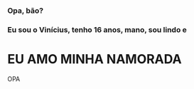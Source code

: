 <h3>Opa, bão?</h3>
<h3>Eu sou o Vinícius, tenho 16 anos, mano, sou lindo e</h3><h1>EU AMO MINHA NAMORADA</h1>
OPA
<!--
**vini0907/vini0907** is a ✨ _special_ ✨ repository because its `README.md` (this file) appears on your GitHub profile.

Here are some ideas to get you started:

- 🔭 I’m currently working on ...
- 🌱 I’m currently learning ...
- 👯 I’m looking to collaborate on ...
- 🤔 I’m looking for help with ...
- 💬 Ask me about ...
- 📫 How to reach me: ...
- 😄 Pronouns: ...
- ⚡ Fun fact: ...
-->
